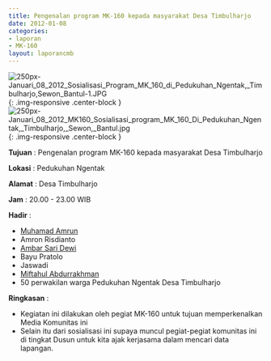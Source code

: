 ```yaml
---
title: Pengenalan program MK-160 kepada masyarakat Desa Timbulharjo
date: 2012-01-08
categories:
- laporan
- MK-160
layout: laporancmb
---
```


![250px-Januari_08_2012_Sosialisasi_Program_MK_160_di_Pedukuhan_Ngentak,_Timbulharjo,_Sewon_Bantul_-1.JPG](/uploads/250px-Januari_08_2012_Sosialisasi_Program_MK_160_di_Pedukuhan_Ngentak,_Timbulharjo,_Sewon_Bantul_-1.JPG){: .img-responsive .center-block }
![250px-Januari_08_2012_MK160_Sosialisasi_program_MK_160_Di_Pedukuhan_Ngentak,_Timbulharjo,_Sewon,_Bantul.jpg](/uploads/250px-Januari_08_2012_MK160_Sosialisasi_program_MK_160_Di_Pedukuhan_Ngentak,_Timbulharjo,_Sewon,_Bantul.jpg){: .img-responsive .center-block }

**Tujuan** : Pengenalan program MK-160 kepada masyarakat Desa Timbulharjo  

**Lokasi** : Pedukuhan Ngentak   

**Alamat** : Desa Timbulharjo  

**Jam** : 20.00 - 23.00 WIB  

**Hadir** : 
* [Muhamad Amrun](http://wiki.ciptamedia.org/wiki/Muhamad_Amrun)
* Amron Risdianto
* [Ambar Sari Dewi](http://wiki.ciptamedia.org/wiki/Ambar_Sari_Dewi)
* Bayu Pratolo
* Jaswadi
* [Miftahul Abdurrakhman](http://wiki.ciptamedia.org/wiki/Miftahul_Abdurrakhman)
* 50 perwakilan warga Pedukuhan Ngentak Desa Timbulharjo

**Ringkasan** : 
* Kegiatan ini dilakukan oleh pegiat MK-160 untuk tujuan memperkenalkan Media Komunitas ini
* Selain itu dari sosialisasi ini supaya muncul pegiat-pegiat komunitas ini di tingkat Dusun untuk kita ajak kerjasama dalam mencari data lapangan.

